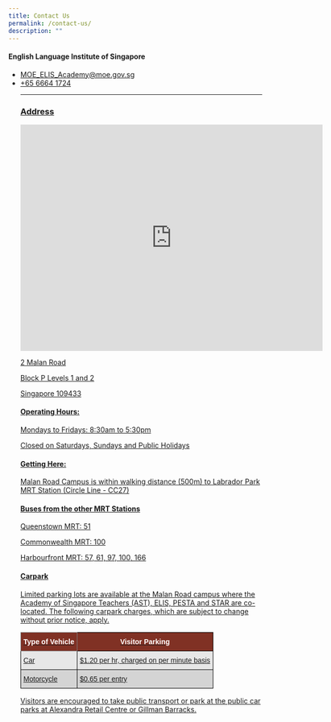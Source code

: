 ```yaml
---
title: Contact Us
permalink: /contact-us/
description: ""
---
```

#### English Language Institute of Singapore

<ul>
<li><a href="mailto:MOE_ELIS_Academy@moe.gov.sg">MOE_ELIS_Academy@moe.gov.sg</a></li><a href="mailto:MOE_ELIS_Academy@moe.gov.sg">
<li>+65 6664 1724</li>


---

### Address

<iframe loading="lazy" allowfullscreen="" style="border:0;" height="450" width="600" src="https://www.google.com/maps/embed?pb=!1m18!1m12!1m3!1d1480.3088057523332!2d103.80294697718698!3d1.2763155069725216!2m3!1f0!2f0!3f0!3m2!1i1024!2i768!4f13.1!3m3!1m2!1s0x31da1bc6bcffffff%3A0x86c1c80b2bd60a97!2sAcademy%20of%20Singapore%20Teachers!5e0!3m2!1sen!2ssg!4v1680138467048!5m2!1sen!2ssg"></iframe>

2 Malan Road

Block P Levels 1 and 2

Singapore 109433

#### Operating Hours:

Mondays to Fridays: 8:30am to 5:30pm

Closed on Saturdays, Sundays and Public Holidays

#### Getting Here:

Malan Road Campus is within walking distance (500m) to Labrador Park MRT Station (Circle Line - CC27)

#### Buses from the other MRT Stations

Queenstown MRT: 51

Commonwealth MRT: 100

Harbourfront MRT: 57, 61, 97, 100, 166

#### Carpark

Limited parking lots are available at the Malan Road campus where the Academy of Singapore Teachers (AST), ELIS, PESTA and STAR are co-located.  The following carpark charges, which are subject to change without prior notice, apply.

<style type="text/css">
.tg  {border-collapse:collapse;border-spacing:0;}
.tg td{border-color:black;border-style:solid;border-width:1px;font-family:Arial, sans-serif;font-size:14px;
  overflow:hidden;padding:10px 5px;word-break:normal;}
.tg th{border-color:black;border-style:solid;border-width:1px;font-family:Arial, sans-serif;font-size:14px;
  font-weight:normal;overflow:hidden;padding:10px 5px;word-break:normal;}
.tg .tg-ag2m{background-color:#E7E7E7;text-align:left;vertical-align:top}
.tg .tg-8yes{background-color:#803124;border-color:inherit;color:#FFF;font-weight:bold;text-align:center;vertical-align:middle}
.tg .tg-848l{background-color:#803124;color:#FFF;font-weight:bold;text-align:center;vertical-align:middle}
.tg .tg-rfng{background-color:#D4D4D4;text-align:left;vertical-align:top}
</style>
<table class="tg">
<thead>
  <tr>
    <th class="tg-8yes"><span style="font-weight:600;color:#FFF">Type of Vehicle</span></th>
    <th class="tg-848l"><span style="font-weight:600;color:#FFF">Visitor Parking</span></th>
  </tr>
</thead>
<tbody>
  <tr>
    <td class="tg-ag2m">Car</td>
    <td class="tg-ag2m">$1.20 per hr, charged on per minute basis</td>
  </tr>
  <tr>
    <td class="tg-rfng">Motorcycle</td>
    <td class="tg-rfng">$0.65 per entry</td>
  </tr>
</tbody>
</table>

Visitors are encouraged to take public transport or park at the public car parks at Alexandra Retail Centre or Gillman Barracks. </a></ul>